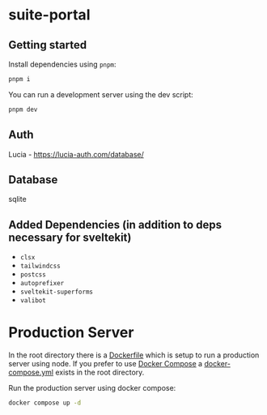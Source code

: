 # suite-portal

## Getting started

Install dependencies using `pnpm`:

```bash
pnpm i
```

You can run a development server using the dev script:

```bash
pnpm dev
```

## Auth

Lucia - https://lucia-auth.com/database/

## Database

sqlite

## Added Dependencies (in addition to deps necessary for sveltekit)

- `clsx`
- `tailwindcss`
- `postcss`
- `autoprefixer`
- `sveltekit-superforms`
- `valibot`

# Production Server

In the root directory there is a [Dockerfile](./Dockerfile) which is setup to run a production server using node. If you prefer to use [Docker Compose](https://docs.docker.com/compose/) a [docker-compose.yml](./docker-compose.yml) exists in the root directory.

Run the production server using docker compose:

```bash
docker compose up -d
```
